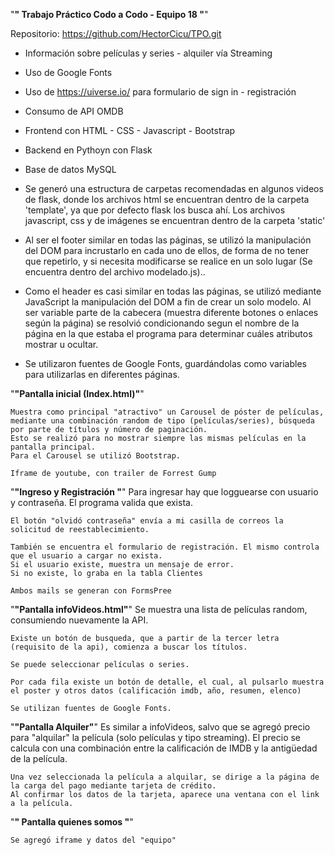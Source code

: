"**" Trabajo Práctico Codo a Codo - Equipo 18 "**" 

Repositorio: https://github.com/HectorCicu/TPO.git


- Información sobre películas y series - alquiler vía Streaming

- Uso de Google Fonts

- Uso de https://uiverse.io/ para formulario de sign in  - registración

- Consumo de API OMDB

- Frontend con HTML - CSS - Javascript - Bootstrap
- Backend en Pythoyn con Flask
- Base de datos MySQL

- Se generó una estructura de carpetas recomendadas en algunos videos de flask, donde los archivos html se encuentran dentro de la carpeta 'template', ya que por defecto flask los busca ahí. Los archivos javascript, css y de imágenes se encuentran dentro de la carpeta 'static'

- Al ser el footer similar en todas las páginas, se utilizó la manipulación del DOM para incrustarlo en cada uno de ellos, de forma de no tener que repetirlo, y si necesita modificarse se realice en un solo lugar  (Se encuentra dentro del archivo modelado.js)..

- Como el header es casi similar en todas las páginas, se utilizó mediante JavaScript la manipulación del DOM a fin de crear un solo modelo. 
Al ser variable parte de la cabecera (muestra diferente botones o enlaces según la página) se resolvió condicionando segun el nombre de la página en la que estaba el programa para determinar cuáles atributos mostrar u ocultar.

- Se utilizaron fuentes de Google Fonts, guardándolas como variables para utilizarlas en diferentes páginas.



"__"Pantalla inicial (Index.html)"__"

    Muestra como principal "atractivo" un Carousel de póster de películas, mediante una combinación random de tipo (películas/series), búsqueda por parte de títulos y número de paginación.
    Esto se realizó para no mostrar siempre las mismas películas en la pantalla principal.
    Para el Carousel se utilizó Bootstrap.

    Iframe de youtube, con trailer de Forrest Gump


"__"Ingreso y Registración "__"
    Para ingresar hay que logguearse con usuario y contraseña. El programa valida que exista.

    El botón "olvidó contraseña" envía a mi casilla de correos la solicitud de reestablecimiento.

    También se encuentra el formulario de registración. El mismo controla que el usuario a cargar no exista.
    Si el usuario existe, muestra un mensaje de error. 
    Si no existe, lo graba en la tabla Clientes

    Ambos mails se generan con FormsPree


"__"Pantalla infoVideos.html"__"
    Se muestra una lista de películas random, consumiendo nuevamente la API.

    Existe un botón de busqueda, que a partir de la tercer letra (requisito de la api), comienza a buscar los títulos.

    Se puede seleccionar películas o series.

    Por cada fila existe un botón de detalle, el cual, al pulsarlo muestra el poster y otros datos (calificación imdb, año, resumen, elenco)

    Se utilizan fuentes de Google Fonts.

"__"Pantalla Alquiler"__"
    Es similar a infoVideos, salvo que se agregó precio para "alquilar" la película (solo películas y tipo streaming).
    El precio se calcula con una combinación entre la calificación de IMDB y la antigüedad de la película. 

    Una vez seleccionada la película a alquilar, se dirige a la página de la carga del pago mediante tarjeta de crédito. 
    Al confirmar los datos de la tarjeta, aparece una ventana con el link a la película.

"__" Pantalla quienes somos "__"

    Se agregó iframe y datos del "equipo"